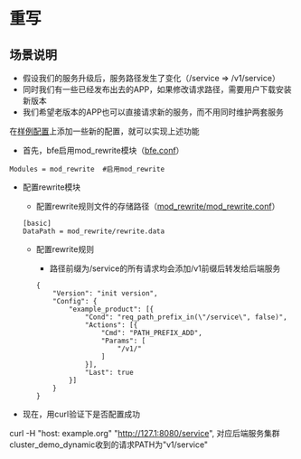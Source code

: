 # 重写

## 场景说明

* 假设我们的服务升级后，服务路径发生了变化（/service => /v1/service）
* 同时我们有一些已经发布出去的APP，如果修改请求路径，需要用户下载安装新版本
* 我们希望老版本的APP也可以直接请求新的服务，而不用同时维护两套服务

在[样例配置](../../../conf/)上添加一些新的配置，就可以实现上述功能

* 首先，bfe启用mod_rewrite模块（[bfe.conf](../../../conf/bfe.conf)）

```
Modules = mod_rewrite  #启用mod_rewrite
```

* 配置rewrite模块
  
  * 配置rewrite规则文件的存储路径（[mod_rewrite/mod_rewrite.conf](../../../conf/mod_rewrite/mod_rewrite.conf)）
  
  ```
  [basic]
  DataPath = mod_rewrite/rewrite.data
  ```
  
  * 配置rewrite规则
  
    * 路径前缀为/service的所有请求均会添加/v1前缀后转发给后端服务
  
    ```
    {
        "Version": "init version",
        "Config": {
            "example_product": [{
                "Cond": "req_path_prefix_in(\"/service\", false)",
                "Actions": [{
                    "Cmd": "PATH_PREFIX_ADD",
                    "Params": [
                        "/v1/"
                    ]
                }],
                "Last": true
            }]
        }
    }
    ```

* 现在，用curl验证下是否配置成功

curl -H "host: example.org" "http://127.1:8080/service", 对应后端服务集群cluster_demo_dynamic收到的请求PATH为"v1/service"
